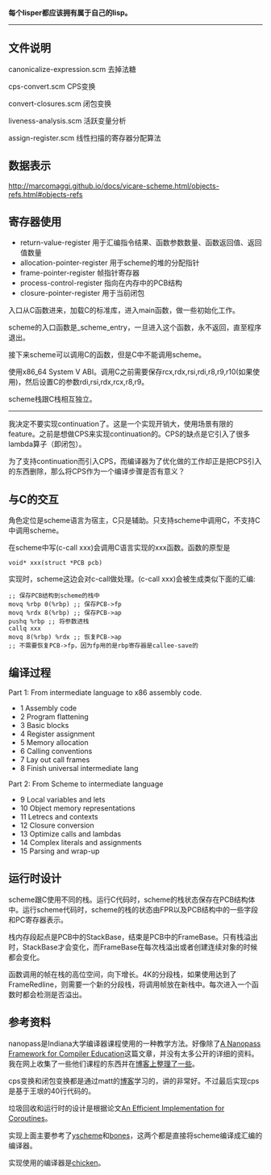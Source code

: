 **每个lisper都应该拥有属于自己的lisp。**

-------------

## 文件说明

canonicalize-expression.scm 去掉法糖

cps-convert.scm CPS变换

convert-closures.scm 闭包变换

liveness-analysis.scm 活跃变量分析

assign-register.scm 线性扫描的寄存器分配算法

## 数据表示

http://marcomaggi.github.io/docs/vicare-scheme.html/objects-refs.html#objects-refs

## 寄存器使用

* return-value-register 用于汇编指令结果、函数参数数量、函数返回值、返回值数量
* allocation-pointer-register 用于scheme的堆的分配指针
* frame-pointer-register 帧指针寄存器
* process-control-register 指向在内存中的PCB结构
* closure-pointer-register 用于当前闭包

入口从C函数进来，加载C的标准库，进入main函数，做一些初始化工作。

scheme的入口函数是_scheme_entry，一旦进入这个函数，永不返回，直至程序退出。

接下来scheme可以调用C的函数，但是C中不能调用scheme。

使用x86_64 System V ABI。调用C之前需要保存rcx,rdx,rsi,rdi,r8,r9,r10(如果使用)，然后设置C的参数rdi,rsi,rdx,rcx,r8,r9。

scheme栈跟C栈相互独立。

-----------------------

我决定不要实现continuation了。这是一个实现开销大，使用场景有限的feature。之前是想做CPS来实现continuation的。CPS的缺点是它引入了很多lambda算子（即闭包）。

为了支持continuation而引入CPS，而编译器为了优化做的工作却正是把CPS引入的东西删除，那么将CPS作为一个编译步骤是否有意义？

## 与C的交互

角色定位是scheme语言为宿主，C只是辅助。只支持scheme中调用C，不支持C中调用scheme。

在scheme中写(c-call xxx)会调用C语言实现的xxx函数。函数的原型是

    void* xxx(struct *PCB pcb)

实现时，scheme这边会对c-call做处理。(c-call xxx)会被生成类似下面的汇编:

    ;; 保存PCB结构到scheme的栈中
    movq %rbp 0(%rbp) ;; 保存PCB->fp
    movq %rdx 8(%rbp) ;; 保存PCB->ap
    pushq %rbp ;; 将参数进栈
    callq xxx
    movq 8(%rbp) %rdx ;; 恢复PCB->ap
    ;; 不需要恢复PCB->fp，因为fp用的是rbp寄存器是callee-save的


## 编译过程

Part 1: From intermediate language to x86 assembly code.

 * 1 Assembly code
 * 2 Program flattening
 * 3 Basic blocks
 * 4 Register assignment
 * 5 Memory allocation
 * 6 Calling conventions
 * 7 Lay out call frames
 * 8 Finish universal intermediate lang

Part 2: From Scheme to intermediate language

 * 9  Local variables and lets
 * 10 Object memory representations
 * 11 Letrecs and contexts
 * 12 Closure conversion
 * 13 Optimize calls and lambdas
 * 14 Complex literals and assignments
 * 15 Parsing and wrap-up

## 运行时设计

scheme跟C使用不同的栈。运行C代码时，scheme的栈状态保存在PCB结构体中。运行scheme代码时，scheme的栈的状态由FPR以及PCB结构中的一些字段和PC寄存器表示。

栈内存段起点是PCB中的StackBase，结束是PCB中的FrameBase。只有栈溢出时，StackBase才会变化，而FrameBase在每次栈溢出或者创建连续对象的时候都会变化。

函数调用的帧在栈的高位空间，向下增长。4K的分段栈，如果使用达到了FrameRedline，则需要一个新的分段栈，将调用帧放在新栈中。每次进入一个函数时都会检测是否溢出。



## 参考资料

nanopass是Indiana大学编译器课程使用的一种教学方法。好像除了[A Nanopass Framework for Compiler Education](www.cs.indiana.edu/~dyb/pubs/nano-jfp.pdf)这篇文章，并没有太多公开的详细的资料。我在网上收集了一些他们课程的东西并在[博客上整理了一些](http://zenlife.tk/nanopass0.md)。

cps变换和闭包变换都是通过matt的[博客](http://matt.might.net/articles/cps-conversion/)学习的，讲的非常好。不过最后实现cps是基于王垠的40行代码的。

垃圾回收和运行时的设计是根据论文[An Efficient Implementation for Coroutines](http://users.dcc.uchile.cl/~lmateu/pub/mateu-coroutines.pdf)。

实现上面主要参考了[yscheme](https://github.com/yinwang0/)和[bones](http://www.call-with-current-continuation.org/bones/)，这两个都是直接将scheme编译成汇编的编译器。

实现使用的编译器是[chicken](http://www.call-cc.org/)。
